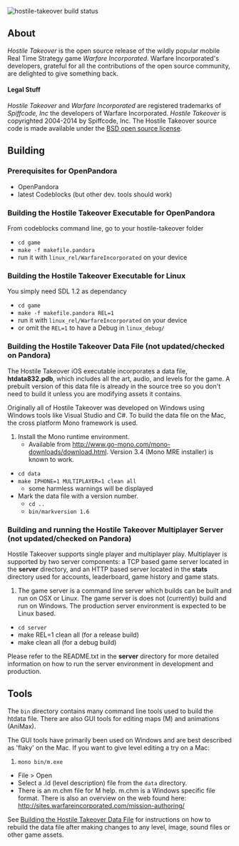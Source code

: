 
![hostile-takeover build status](https://api.travis-ci.org/ptitSeb/hostile-takeover.png "hostile-takeover build status")

## About

*Hostile Takeover* is the open source release of the wildly popular mobile Real Time Strategy game *Warfare Incorporated*. Warfare Incorporated's developers, grateful for all the contributions of the open source community, are delighted to give something back.

#### Legal Stuff
*Hostile Takeover* and *Warfare Incorporated* are registered trademarks of *Spiffcode, Inc* the developers of Warfare Incorporated. *Hostile Takeover* is copyrighted 2004-2014 by Spiffcode, Inc. The Hostile Takeover source code is made available under the [BSD open source license](LICENSE.txt).

## Building

### Prerequisites for OpenPandora
- OpenPandora
- latest Codeblocks (but other dev. tools should work)

### Building the Hostile Takeover Executable for OpenPandora
From codeblocks command line, go to your hostile-takeover folder
- `cd game`
- `make -f makefile.pandora`
- run it with `linux_rel/WarfareIncorporated` on your device

### Building the Hostile Takeover Executable for Linux
You simply need SDL 1.2 as dependancy
- `cd game`
- `make -f makefile.pandora REL=1`
- run it with `linux_rel/WarfareIncorporated` on your device
- or omit the `REL=1` to have a Debug in `linux_debug/`


### Building the Hostile Takeover Data File (not updated/checked on Pandora)
The Hostile Takeover iOS executable incorporates a data file, **htdata832.pdb**, which includes all the art, audio, and levels for the game. A prebuilt version of this data file is already in the source tree so you don't need to build it unless you are modifying assets it contains.

Originally all of Hostile Takeover was developed on Windows using Windows tools like Visual Studio and C#. To build the data file on the Mac, the cross platform Mono framework is used.

1. Install the Mono runtime environment.
	- Available from http://www.go-mono.com/mono-downloads/download.html. Version 3.4 (Mono MRE installer) is known to work.
- `cd data`
- `make IPHONE=1 MULTIPLAYER=1 clean all`
	- some harmless warnings will be displayed
- Mark the data file with a version number.
	- `cd ..`
	- `bin/markversion 1.6`

### Building and running the Hostile Takeover Multiplayer Server (not updated/checked on Pandora)
Hostile Takeover supports single player and multiplayer play. Multiplayer is supported by two server components: a TCP based game server located in the **server** directory, and an HTTP based server located in the **stats** directory used for accounts, leaderboard, game history and game stats.

1. The game server is a command line server which builds can be built and run on OSX or Linux. The game server is does not (currently) build and run on Windows. The production server environment is expected to be Linux based.
- `cd server`
- make REL=1 clean all (for a release build)
- make clean all (for a debug build)

Please refer to the README.txt in the **server** directory for more detailed information on how to run the server environment in development and production.

## Tools
The `bin` directory contains many command line tools used to build the htdata file. There are also GUI tools for editing maps (M) and animations (AniMax).

The GUI tools have primarily been used on Windows and are best described as 'flaky' on the Mac. If you want to give level editing a try on a Mac:

1. `mono bin/m.exe`
- File > Open
- Select a .ld (level description) file from the `data` directory.
- There is an m.chm file for M help. m.chm is a Windows specific file format. There is also an overview on the web found here: http://sites.warfareincorporated.com/mission-authoring/

See [Building the Hostile Takeover Data File](#building-the-hostile-takeover-data-file) for instructions on how to rebuild the data file after making changes to any level, image, sound files or other game assets.

